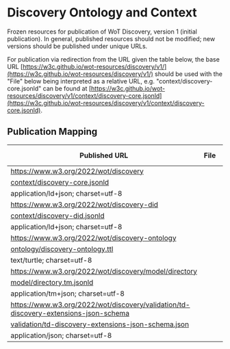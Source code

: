 # Discovery Ontology and Context
Frozen resources for publication of WoT Discovery, version 1 (initial publication).
In general, published resources should not be modified; new versions should be published under unique URLs.

For publication via redirection from the URL given the table below, the base URL
[https://w3c.github.io/wot-resources/discovery/v1/](https://w3c.github.io/wot-resources/discovery/v1/) 
should be used with the "File" below being interpreted 
as a relative URL, e.g. "context/discovery-core.jsonld" can be found at
[https://w3c.github.io/wot-resources/discovery/v1/context/discovery-core.jsonld](https://w3c.github.io/wot-resources/discovery/v1/context/discovery-core.jsonld).

## Publication Mapping
| Published URL | File | Content-Type |
| --- | --- | --- |
| https://www.w3.org/2022/wot/discovery 
   | [context/discovery-core.jsonld](https://w3c.github.io/wot-resources/discovery/v1/context/discovery-core.jsonld) 
   | application/ld+json; charset=utf-8 |
| https://www.w3.org/2022/wot/discovery-did 
   | [context/discovery-did.jsonld](https://w3c.github.io/wot-resources/discovery/v1/context/discovery-did.jsonld) 
   | application/ld+json; charset=utf-8 |
| https://www.w3.org/2022/wot/discovery-ontology 
   | [ontology/discovery-ontology.ttl](https://w3c.github.io/wot-resources/discovery/v1/ontology/discovery-ontology.ttl) 
   | text/turtle; charset=utf-8 |
| https://www.w3.org/2022/wot/discovery/model/directory 
   | [model/directory.tm.jsonld](https://w3c.github.io/wot-resources/discovery/v1/model/directory.tm.jsonld) 
   | application/tm+json; charset=utf-8 |
| https://www.w3.org/2022/wot/discovery/validation/td-discovery-extensions-json-schema 
   | [validation/td-discovery-extensions-json-schema.json](https://w3c.github.io/wot-resources/discovery/v1/validation/td-discovery-extensions-json-schema.json) 
   | application/json; charset=utf-8 |
